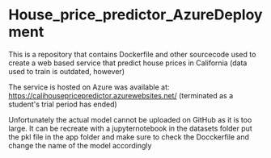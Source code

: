 # House_price_predictor_AzureDeployment

This is a repository that contains Dockerfile and other sourcecode used to create a web based service that predict house prices in California (data used to train is outdated, however)

The service is hosted on Azure was available at: https://calihousepricepredictor.azurewebsites.net/ 
(terminated as a student's trial period has ended)

Unfortunately the actual model cannot be uploaded on GitHub as it is too large.
It can be recreate with a jupyternotebook in the datasets folder
put the pkl file in the app folder and make sure to check the Docckerfile and change the name of the model accordingly
